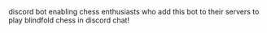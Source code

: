 discord bot enabling chess enthusiasts who add this bot to their servers to play blindfold chess in discord chat!
